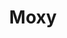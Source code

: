 ---
blog: https://medium.com/moxystudio
dribbble: https://dribbble.com/moxystudio
facebook: https://facebook.com/madewithmoxy
git: https://github.com/moxystudio
instagram: https://instagram.com/moxystudio
linkedin: https://linkedin.com/company/moxy-studio
logohandle: moxystudio
sort: moxy
title: Moxy
twitter: https://x.com/moxystudio
website: https://moxy.studio/
---